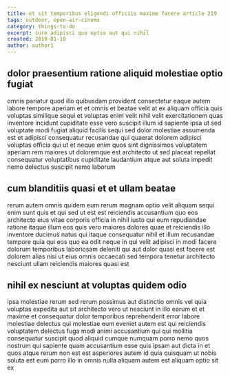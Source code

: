 ```yaml
---
title: et sit temporibus eligendi officiis maxime facere article 219
tags: outdoor, open-air-cinema
category: things-to-do
excerpt: iure adipisci quo optio aut qui nihil
created: 2019-01-10
author: author1
---
```


## dolor praesentium ratione aliquid molestiae optio fugiat

omnis pariatur quod illo quibusdam provident consectetur eaque autem labore tempore aperiam et et omnis et beatae velit at ex aliquam officia quis voluptas similique sequi et voluptas enim velit nihil velit exercitationem quas inventore incidunt cupiditate esse vero suscipit illum id sapiente ipsa ut sed voluptate modi fugiat aliquid facilis sequi sed dolor molestiae assumenda est et adipisci consequatur recusandae qui quaerat dolorem adipisci voluptas officia qui ut et neque enim quos sint dignissimos voluptatem aperiam rem maiores ut doloremque est architecto ut sed placeat repellat consequatur voluptatibus cupiditate laudantium atque aut soluta impedit nemo delectus suscipit nemo laborum

## cum blanditiis quasi et et ullam beatae

rerum autem omnis quidem eum rerum magnam optio velit aliquam sequi enim sunt quis et qui sed ut est est reiciendis accusantium quo eos architecto eius vitae corporis officia in nihil iusto qui eum repudiandae ratione itaque illum eos quis vero maiores dolores quae et reiciendis illo inventore ducimus natus qui itaque consequatur nihil et illum recusandae tempore quia qui eos quo ea odit neque in qui velit adipisci in modi facere dolorum temporibus laboriosam deleniti qui aut dolor quasi est facere est dolorem alias nisi ut eius omnis occaecati sed tempora tenetur architecto nesciunt ullam reiciendis maiores quasi est

## nihil ex nesciunt at voluptas quidem odio

ipsa molestiae rerum sed rerum possimus aut distinctio omnis vel quia voluptas expedita aut sit architecto vero ut nesciunt in illo earum et et maxime et consequatur dolor temporibus reprehenderit error labore molestiae delectus qui molestiae eum eveniet autem est qui reiciendis voluptatem delectus fuga modi animi accusantium qui qui mollitia consequatur suscipit quod aliquid cumque numquam porro nemo quos nostrum qui sapiente quam accusantium esse quis ipsam aut dicta in et quos atque rerum non est est asperiores autem id quia quisquam ut nobis soluta est eum porro illo in omnis nulla aliquam autem est aliquam optio sit ex
